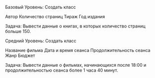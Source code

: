 Базовый Уровень: Создать класс

Автор
Количество страниц
Тираж
Год издания

Задача: Вывести данные о книгах, в которых количество страниц больше 150.

Средний Уровень: Создать класс

Название фильма
Дата и время сеанса
Продолжительность сеанса
Жанр
Бюджет

Задача: Вывести данные о фильмах, начинающихся после 18:00 и продолжительностью сеанса более 1 часа 40 минут.
